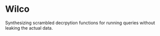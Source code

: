 # Wilco
Synthesizing scrambled decrpytion functions for running queries without leaking the actual data. 

